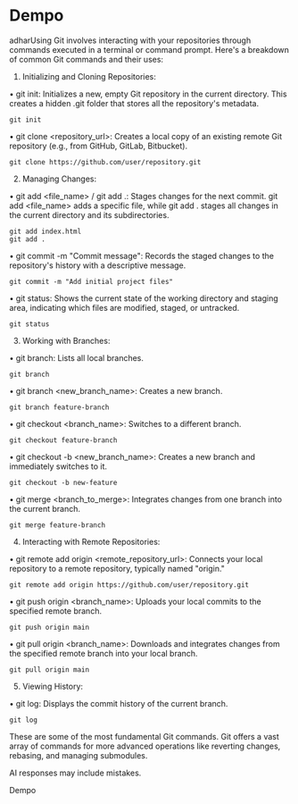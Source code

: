 # Dempo
adharUsing Git involves interacting with your repositories through commands executed in a terminal or command prompt. Here's a breakdown of common Git commands and their uses: 
1. Initializing and Cloning Repositories: 

• git init: Initializes a new, empty Git repository in the current directory. This creates a hidden .git folder that stores all the repository's metadata. 

    git init

• git clone &lt;repository_url&gt;: Creates a local copy of an existing remote Git repository (e.g., from GitHub, GitLab, Bitbucket). 

    git clone https://github.com/user/repository.git

2. Managing Changes: 

• git add &lt;file_name&gt; / git add .: Stages changes for the next commit. git add &lt;file_name&gt; adds a specific file, while git add . stages all changes in the current directory and its subdirectories. 

    git add index.html
    git add .

• git commit -m "Commit message": Records the staged changes to the repository's history with a descriptive message. 

    git commit -m "Add initial project files"

• git status: Shows the current state of the working directory and staging area, indicating which files are modified, staged, or untracked. 

    git status

3. Working with Branches: 

• git branch: Lists all local branches. 

    git branch

• git branch &lt;new_branch_name&gt;: Creates a new branch. 

    git branch feature-branch

• git checkout &lt;branch_name&gt;: Switches to a different branch. 

    git checkout feature-branch

• git checkout -b &lt;new_branch_name&gt;: Creates a new branch and immediately switches to it. 

    git checkout -b new-feature

• git merge &lt;branch_to_merge&gt;: Integrates changes from one branch into the current branch. 

    git merge feature-branch

4. Interacting with Remote Repositories: 

• git remote add origin &lt;remote_repository_url&gt;: Connects your local repository to a remote repository, typically named "origin." 

    git remote add origin https://github.com/user/repository.git

• git push origin &lt;branch_name&gt;: Uploads your local commits to the specified remote branch. 

    git push origin main

• git pull origin &lt;branch_name&gt;: Downloads and integrates changes from the specified remote branch into your local branch. 

    git pull origin main

5. Viewing History: 

• git log: Displays the commit history of the current branch. 

    git log

These are some of the most fundamental Git commands. Git offers a vast array of commands for more advanced operations like reverting changes, rebasing, and managing submodules. 

AI responses may include mistakes.


Dempo 
